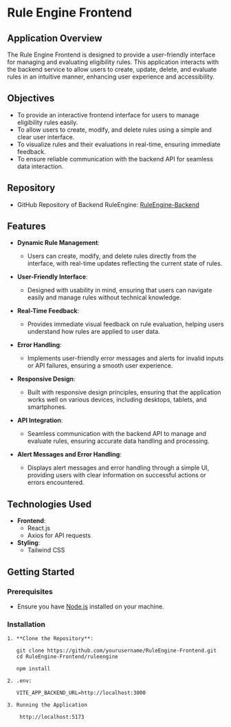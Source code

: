 # Rule Engine Frontend

## Application Overview
The Rule Engine Frontend is designed to provide a user-friendly interface for managing and evaluating eligibility rules. This application interacts with the backend service to allow users to create, update, delete, and evaluate rules in an intuitive manner, enhancing user experience and accessibility.

## Objectives
- To provide an interactive frontend interface for users to manage eligibility rules easily.
- To allow users to create, modify, and delete rules using a simple and clear user interface.
- To visualize rules and their evaluations in real-time, ensuring immediate feedback.
- To ensure reliable communication with the backend API for seamless data interaction.

## Repository
- GitHub Repository of Backend RuleEngine: [RuleEngine-Backend](https://github.com/nandkishorr/RuleEngine-Backend.git)

## Features
- **Dynamic Rule Management**: 
  - Users can create, modify, and delete rules directly from the interface, with real-time updates reflecting the current state of rules.

- **User-Friendly Interface**: 
  - Designed with usability in mind, ensuring that users can navigate easily and manage rules without technical knowledge.

- **Real-Time Feedback**: 
  - Provides immediate visual feedback on rule evaluation, helping users understand how rules are applied to user data.

- **Error Handling**: 
  - Implements user-friendly error messages and alerts for invalid inputs or API failures, ensuring a smooth user experience.

- **Responsive Design**: 
  - Built with responsive design principles, ensuring that the application works well on various devices, including desktops, tablets, and smartphones.

- **API Integration**: 
  - Seamless communication with the backend API to manage and evaluate rules, ensuring accurate data handling and processing.

- **Alert Messages and Error Handling**: 
  - Displays alert messages and error handling through a simple UI, providing users with clear information on successful actions or errors encountered.

## Technologies Used
- **Frontend**: 
  - React.js
  - Axios for API requests
- **Styling**: 
  - Tailwind CSS


## Getting Started

### Prerequisites
- Ensure you have [Node.js](https://nodejs.org/) installed on your machine.

### Installation
```
1. **Clone the Repository**:

   git clone https://github.com/yourusername/RuleEngine-Frontend.git
   cd RuleEngine-Frontend/ruleengine

   npm install

2. .env:
   
   VITE_APP_BACKEND_URL=http://localhost:3000

3. Running the Application

    http://localhost:5173

  

